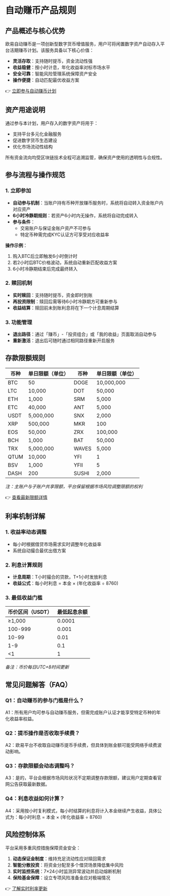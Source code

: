# 自动赚币产品规则

## 产品概述与核心优势

欧易自动赚币是一项创新型数字货币增值服务，用户可将闲置数字资产自动存入平台活期赚币计划。该服务具备以下核心价值：
- **灵活存取**：支持随时提币，资金流动性强
- **收益稳健**：按小时计息，年化收益率对标市场水平
- **安全可靠**：智能风险管理系统保障资产安全
- **操作便捷**：自动匹配最优收益方案

👉 [立即参与自动赚币计划](https://bit.ly/okx_welcome)

## 资产用途说明

通过参与本计划，用户存入的数字资产将用于：
- 支持平台多元化金融服务
- 促进数字货币生态建设
- 优化市场流动性结构

所有资金流向均受区块链技术全程可追溯监管，确保资产使用的透明性与合规性。

## 参与流程与操作规范

### 1. 立即参加
- **自动参与机制**：当账户持有币种开放赚币服务时，系统将自动转入资金账户内对应资产
- **6小时冷静期规则**：若资产6小时内无操作，系统将自动完成转入
- **参与条件**：
  - 交易账户与保证金账户资产不可参与
  - 特定币种需完成KYC认证方可享受对应收益率

**操作示例**：
1. 购入BTC后立即触发6小时倒计时
2. 若2小时后BTC价格波动，系统自动重新匹配收益方案
3. 6小时冷静期结束后完成最终转入

### 2. 赎回机制
- **实时赎回**：支持随时提币，资金即时到账
- **再投资限制**：赎回后需等待6小时冷静期方可重新参与
- **收益结算**：赎回前未到账利息将在下一个计息周期结算

### 3. 功能管理
- **退出路径**：通过「赚币」-「投资组合」或「我的收益」页面取消自动参与
- **重新激活**：退出后可随时通过相同路径重新开启服务

## 存款限额规则

| **币种** | **单日限额（单位）** | **币种** | **单日限额（单位）** |
|----------|----------------------|----------|----------------------|
| BTC      | 50                   | DOGE     | 10,000,000           |
| LTC      | 10,000               | DOT      | 50,000               |
| ETH      | 1,000                | SRM      | 5,000                |
| ETC      | 40,000               | ANT      | 5,000                |
| USDT     | 5,000,000            | SNX      | 2,000                |
| XRP      | 500,000              | MKR      | 100                  |
| EOS      | 50,000               | ZRX      | 100,000              |
| BCH      | 1,000                | BAT      | 50,000               |
| TRX      | 5,000,000            | WAVES    | 5,000                |
| QTUM     | 10,000               | YFI      | 1                    |
| BSV      | 1,000                | YFII     | 5                    |
| DASH     | 200                  | SUSHI    | 2,000                |

*注：主账户与子账户共享限额，平台保留根据市场风险调整限额的权利*

👉 [查看最新限额详情](https://bit.ly/okx_welcome)

## 利率机制详解

### 1. 收益率动态调整
- 每小时根据借贷市场需求实时调整年化收益率
- 系统自动撮合最优出借方案

### 2. 利息计算规则
- **计息周期**：T小时撮合的贷款，T+1小时发放利息
- **收益公式**：每小时利息 = 本金 × (年化收益率 ÷ 8760)

### 3. 最低收益门槛
| **币价区间（USDT）** | **最低起息余额** |
|----------------------|------------------|
| ≥1,000               | 0.0001           |
| 100-999              | 0.001            |
| 10-99                | 0.01             |
| 1-9                  | 0.1              |
| <1                   | 1                |

*备注：币价每日UTC+8时间更新*

## 常见问题解答（FAQ）

### Q1：自动赚币的参与门槛是什么？
A1：所有用户均可参与自动赚币服务，但需完成账户认证才能享受特定币种的年化收益率权益。

### Q2：提币操作是否收取手续费？
A2：欧易平台不收取自动赚币提币手续费，但具体到账金额可能受网络手续费波动影响。

### Q3：存款限额会动态调整吗？
A3：是的，平台会根据市场风险状况不定期调整存款限额，建议用户定期查看官网公告获取最新数据。

### Q4：利息收益如何计算？
A4：采用按小时复利模式，每小时结算的利息将计入本金继续产生收益，具体公式为：每小时利息 = 本金 × (年化收益率 ÷ 8760)

## 风险控制体系

平台采用多重风控措施保障资金安全：
1. **动态保证金制度**：维持充足流动性应对赎回需求
2. **智能分散投资**：将资金分配至多个借贷场景降低集中风险
3. **实时监控系统**：7×24小时监测异常波动并启动熔断机制
4. **保险基金保障**：设立专项风险准备金应对极端情况

👉 [了解实时利率更新](https://bit.ly/okx_welcome)